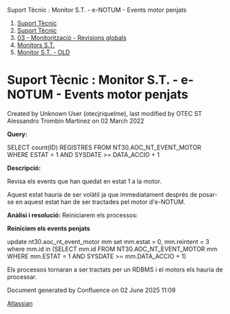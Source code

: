 Suport Tècnic : Monitor S.T. - e-NOTUM - Events motor penjats  

1.  [Suport Tècnic](index.md)
2.  [Suport Tècnic](13893782.md)
3.  [03 - Monitorització - Revisions globals](26313327.md)
4.  [Monitors S.T.](Monitors-S.T._41522177.md)
5.  [Monitor S.T. - OLD](Monitor-S.T.---OLD_118555256.md)

Suport Tècnic : Monitor S.T. - e-NOTUM - Events motor penjats
=============================================================

Created by Unknown User (otecjriquelme), last modified by OTEC ST Alessandro Trombin Martinez on 02 March 2022

**Query:**

 SELECT count(ID) REGISTRES
  FROM NT30.AOC\_NT\_EVENT\_MOTOR
 WHERE ESTAT = 1
   AND SYSDATE >= DATA\_ACCIO + 1

**Descripció:** 

Revisa els events que han quedat en estat 1 a la motor.

Aquest estat hauria de ser volàtil ja que immediatament després de posar-se en aquest estat han de ser tractades pel motor d'e-NOTUM.

**Anàlisi i resolució:** Reiniciarem els processos:

**Reiniciem els events penjats**

 update nt30.aoc\_nt\_event\_motor mm
   set mm.estat = 0, mm.reintent = 3
 where mm.id in (SELECT mm.id
                   FROM NT30.AOC\_NT\_EVENT\_MOTOR mm
                  WHERE mm.ESTAT = 1
                    AND SYSDATE >= mm.DATA\_ACCIO + 1)

Els processos tornaran a ser tractats per un RDBMS i el motors els hauria de processar.

Document generated by Confluence on 02 June 2025 11:09

[Atlassian](http://www.atlassian.com/)